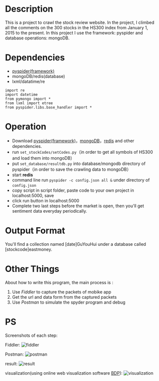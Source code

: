 # Description
This is a project to crawl the stock review website. In the project, I climbed all the comments on the 300 stocks in the HS300 index from January 1, 2015 to the present. In this project I use the framework: pyspider and database operations: mongoDB.


# Dependencies
+ [pyspider(framework)](http://docs.pyspider.org/en/latest/)
+ mongoDB/redis(database)
+ lxml/datatime/re

```
import re
import datetime
from pymongo import *
from lxml import etree
from pyspider.libs.base_handler import *
```

# Operation

+ Download [pyspider(framework)](http://docs.pyspider.org/en/latest/)，[mongoDB](https://www.mongodb.com/)，[redis](https://redis.io/) and other dependencies.
+ run `set_stockCodes/setCodes.py`（in order to get all symbols of HS300 and load them into mongoDB）
+ put `set_database/resultdb.py` into database/mongodb directory of pyspider（in order to save the crawling data to mongoDB）
+ start **redis**
+ command line run `pyspider -c config.json all &` under directory of `config.json`
+ copy script in script folder, paste code to your own project in localhost:5000, save
+ click run button in localhost:5000
+ Complete two last steps before the market is open, then you'll get sentiment data everyday periodically.






# Output Format
You'll find a collection named [date]GuYouHui under a database called [stockcode]eastmoney.


# Other Things
About how to write this program, the main process is :
1. Use *Fiddler* to capture the packets of mobike app
2. Get the url and data form from the captured packets
3. Use *Postman* to simulate the spyder program and debug

# PS
Screenshots of each step:

[fiddler]: screenshots/fiddler.png
[Postman]: screenshots/postman.png
[result]: screenshots/result.png
[visualization]: screenshots/visualization.png
Fiddler:
![fiddler]

Postman:
![postman]

result:
![result]

visualization(using online web visualization software [BDP](https://www.bdp.cn/home.html)):
![visualization]

